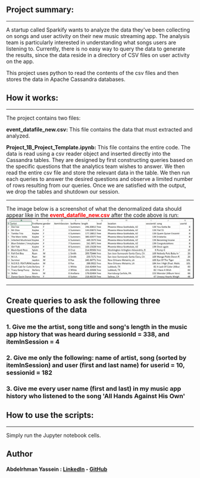 ## Project summary:
----------------
A startup called Sparkify wants to analyze the data they've been collecting on songs and user activity on their new music streaming app. The analysis team is particularly interested in understanding what songs users are listening to. Currently, there is no easy way to query the data to generate the results, since the data reside in a directory of CSV files on user activity on the app.

This project uses python to read the contents of the csv files and then stores the data in Apache Cassandra databases. 

## How it works:
-------------
The project contains two files:

**event_datafile_new.csv:** This file contains the data that must extracted and analyzed.

**Project_1B_Project_Template.ipynb:**
This file contains the entire code.
The data is read using a csv reader object and inserted directly into the Cassandra tables. They are designed by first constructing queries based on the specific questions that the analytics team wishes to answer. We then read the entire csv file and store the relevant data in the table.
We then run each queries to answer the desired questions and observe a limited number of rows resulting from our queries.
Once we are satisfied with the output, we drop the tables and shutdown our session.
 
-----------------------
The image below is a screenshot of what the denormalized data should appear like in the <font color=red>**event_datafile_new.csv**</font> after the code above is run:<br>
![log-data](https://raw.githubusercontent.com/Abdelrhman-Yassein/-Udacity-Data-Modeling-with-Apache-Cassandra---Project---2/main/images/image_event_datafile_new.jpg)

--------------------------------------
## Create queries to ask the following three questions of the data

### 1. Give me the artist, song title and song's length in the music app history that was heard during  sessionId = 338, and itemInSession  = 4


### 2. Give me only the following: name of artist, song (sorted by itemInSession) and user (first and last name) for userid = 10, sessionid = 182
    

### 3. Give me every user name (first and last) in my music app history who listened to the song 'All Hands Against His Own'

## How to use the scripts:
-----------------------
Simply run the Jupyter notebook cells.


## Author

####  **Abdelrhman Yassein  :**  [LinkedIn](https://www.linkedin.com/in/Abdelrhman-Yassein/) - [GitHub](https://github.com/Abdelrhman-Yassein?tab=repositories)
